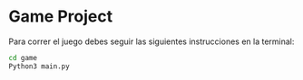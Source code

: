 # Game Project

Para correr el juego debes seguir las siguientes instrucciones en la terminal:

```sh
cd game
Python3 main.py
```

